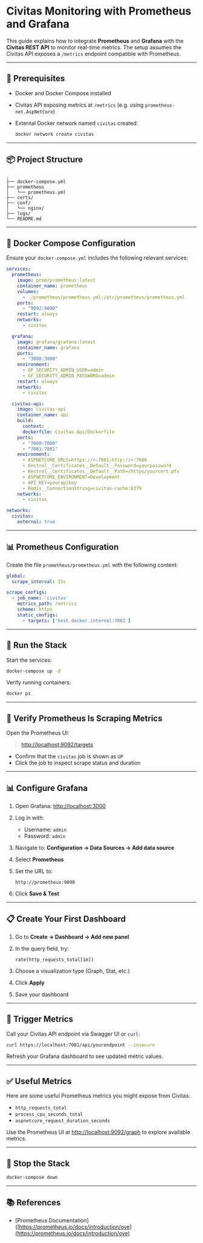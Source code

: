 # Civitas Monitoring with Prometheus and Grafana

This guide explains how to integrate **Prometheus** and **Grafana** with the **Civitas REST API** to monitor real-time metrics. The setup assumes the Civitas API exposes a `/metrics` endpoint compatible with Prometheus.

---

## 🧱 Prerequisites

* Docker and Docker Compose installed
* Civitas API exposing metrics at `/metrics` (e.g. using `prometheus-net.AspNetCore`)
* External Docker network named `civitas` created:

  ```bash
  docker network create civitas
  ```

---

## 📦 Project Structure

```
.
├── docker-compose.yml
├── prometheus
│   └── prometheus.yml
├── certs/
├── conf/
│   └── nginx/
├── logs/
└── README.md
```

---

## 💠 Docker Compose Configuration

Ensure your `docker-compose.yml` includes the following relevant services:

```yaml
services:
  prometheus:
    image: prom/prometheus:latest
    container_name: prometheus
    volumes:
      - ./prometheus/prometheus.yml:/etc/prometheus/prometheus.yml
    ports:
      - "9092:9090"
    restart: always
    networks:
      - civitas

  grafana:
    image: grafana/grafana:latest
    container_name: grafana
    ports:
      - "3000:3000"
    environment:
      - GF_SECURITY_ADMIN_USER=admin
      - GF_SECURITY_ADMIN_PASSWORD=admin
    restart: always
    networks:
      - civitas

  civitas-api:
    image: civitas-api
    container_name: api
    build:
      context: .
      dockerfile: Civitas.Api/Dockerfile
    ports:
      - "7080:7080"
      - "7081:7081"
    environment:
      - ASPNETCORE_URLS=https://+:7081;http://+:7080
      - Kestrel__Certificates__Default__Password=yourpassword
      - Kestrel__Certificates__Default__Path=/https/yourcert.pfx
      - ASPNETCORE_ENVIRONMENT=Development
      - API_KEY=yourapikey
      - Redis__ConnectionString=civitas-cache:6379
    networks:
      - civitas

networks:
  civitas:
    external: true
```

---

## 📊 Prometheus Configuration

Create the file `prometheus/prometheus.yml` with the following content:

```yaml
global:
  scrape_interval: 15s

scrape_configs:
  - job_name: 'civitas'
    metrics_path: /metrics
    scheme: https
    static_configs:
      - targets: ['host.docker.internal:7081']
```

---

## 🚀 Run the Stack

Start the services:

```bash
docker-compose up -d
```

Verify running containers:

```bash
docker ps
```

---

## 🔎 Verify Prometheus Is Scraping Metrics

Open the Prometheus UI:

> [http://localhost:9092/targets](http://localhost:9092/targets)

* Confirm that the `civitas` job is shown as `UP`
* Click the job to inspect scrape status and duration

---

## 📊 Configure Grafana

1. Open Grafana: [http://localhost:3000](http://localhost:3000)

2. Log in with:

   * Username: `admin`
   * Password: `admin`

3. Navigate to: **Configuration → Data Sources → Add data source**

4. Select **Prometheus**

5. Set the URL to:

   ```
   http://prometheus:9090
   ```

6. Click **Save & Test**

---

## 📋 Create Your First Dashboard

1. Go to **Create → Dashboard → Add new panel**

2. In the query field, try:

   ```
   rate(http_requests_total[1m])
   ```

3. Choose a visualization type (Graph, Stat, etc.)

4. Click **Apply**

5. Save your dashboard

---

## 🥪 Trigger Metrics

Call your Civitas API endpoint via Swagger UI or `curl`:

```bash
curl https://localhost:7081/api/yourendpoint --insecure
```

Refresh your Grafana dashboard to see updated metric values.

---

## ✅ Useful Metrics

Here are some useful Prometheus metrics you might expose from Civitas:

* `http_requests_total`
* `process_cpu_seconds_total`
* `aspnetcore_request_duration_seconds`

Use the Prometheus UI at [http://localhost:9092/graph](http://localhost:9092/graph) to explore available metrics.

---

## 🛑 Stop the Stack

```bash
docker-compose down
```

---

## 📚 References

* \[Prometheus Documentation]\([https://prometheus.io/docs/introduction/ove](https://prometheus.io/docs/introduction/ove)
